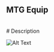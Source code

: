 ## MTG Equip
<br>
# Description


![Alt Text](https://media.giphy.com/media/FIubwBmljZpjJrgDfg/giphy.gif)
